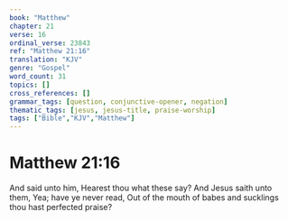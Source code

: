 ```yaml
---
book: "Matthew"
chapter: 21
verse: 16
ordinal_verse: 23843
ref: "Matthew 21:16"
translation: "KJV"
genre: "Gospel"
word_count: 31
topics: []
cross_references: []
grammar_tags: [question, conjunctive-opener, negation]
thematic_tags: [jesus, jesus-title, praise-worship]
tags: ["Bible","KJV","Matthew"]
---
```


# Matthew 21:16

And said unto him, Hearest thou what these say? And Jesus saith unto them, Yea; have ye never read, Out of the mouth of babes and sucklings thou hast perfected praise?
